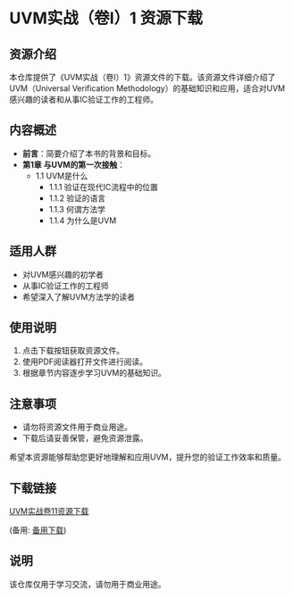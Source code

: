 # UVM实战（卷Ⅰ）1 资源下载

## 资源介绍

本仓库提供了《UVM实战（卷Ⅰ）1》资源文件的下载。该资源文件详细介绍了UVM（Universal Verification Methodology）的基础知识和应用，适合对UVM感兴趣的读者和从事IC验证工作的工程师。

## 内容概述

- **前言**：简要介绍了本书的背景和目标。
- **第1章 与UVM的第一次接触**：
  - 1.1 UVM是什么
    - 1.1.1 验证在现代IC流程中的位置
    - 1.1.2 验证的语言
    - 1.1.3 何谓方法学
    - 1.1.4 为什么是UVM

## 适用人群

- 对UVM感兴趣的初学者
- 从事IC验证工作的工程师
- 希望深入了解UVM方法学的读者

## 使用说明

1. 点击下载按钮获取资源文件。
2. 使用PDF阅读器打开文件进行阅读。
3. 根据章节内容逐步学习UVM的基础知识。

## 注意事项

- 请勿将资源文件用于商业用途。
- 下载后请妥善保管，避免资源泄露。

希望本资源能够帮助您更好地理解和应用UVM，提升您的验证工作效率和质量。

## 下载链接
[UVM实战卷11资源下载](https://pan.quark.cn/s/e47cce5b832a) 

(备用: [备用下载](https://pan.baidu.com/s/1xPed9nr_eK8yUimzFBWWgA?pwd=1234))

## 说明

该仓库仅用于学习交流，请勿用于商业用途。
